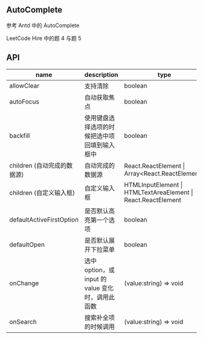 ## AutoComplete

参考 Antd 中的 AutoComplete

LeetCode Hire 中的题 4 与题 5

## API

| name                        | description                                       | type                                                                      | default    | done |
| --------------------------- | ------------------------------------------------- | ------------------------------------------------------------------------- | ---------- | ---- |
| allowClear                  | 支持清除                                          | boolean                                                                   | false      | ✔    |
| autoFocus                   | 自动获取焦点                                      | boolean                                                                   | false      | ✔    |
| backfill                    | 使用键盘选择选项的时候把选中项回填到输入框中      | boolean                                                                   | false      | ❌   |
| children (自动完成的数据源) | 自动完成的数据源                                  | React.ReactElement<OptionProps> \| Array<React.ReactElement<OptionProps>> | -          | ❌   |
| children (自定义输入框)     | 自定义输入框                                      | HTMLInputElement \| HTMLTextAreaElement \| React.ReactElement<InputProps> | \<input /> | ✔    |
| defaultActiveFirstOption    | 是否默认高亮第一个选项                            | boolean                                                                   | true       | ✔    |
| defaultOpen                 | 是否默认展开下拉菜单                              | boolean                                                                   | -          | ✔    |
| onChange                    | 选中 option，或 input 的 value 变化时，调用此函数 | (value:string) => void                                                    | -          | ✔    |
| onSearch                    | 搜索补全项的时候调用                              | (value:string) => void                                                    | -          | ✔    |
